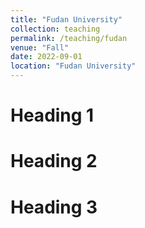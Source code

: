 ```yaml
---
title: "Fudan University"
collection: teaching
permalink: /teaching/fudan
venue: "Fall"
date: 2022-09-01
location: "Fudan University"
---
```




Heading 1
======

Heading 2
======

Heading 3
======
